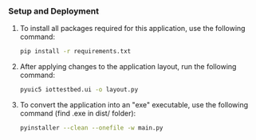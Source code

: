 ### Setup and Deployment

1. To install all packages required for this application, use the following command:
    ```bash
    pip install -r requirements.txt
    ```

2. After applying changes to the application layout, run the following command:
    ```bash
    pyuic5 iottestbed.ui -o layout.py
    ```

3. To convert the application into an "exe" executable, use the following command (find .exe in dist/ folder): 
    ```bash
    pyinstaller --clean --onefile -w main.py
    ```
